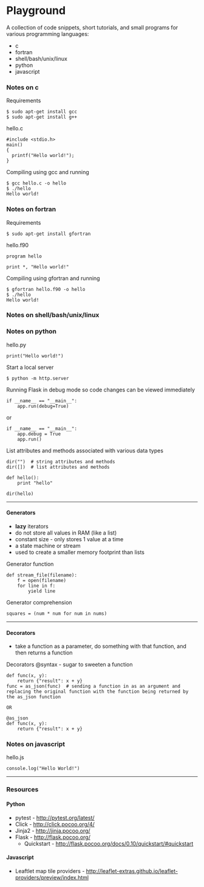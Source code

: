 # Playground

A collection of code snippets, short tutorials, and small programs for various programming languages:

* c
* fortran
* shell/bash/unix/linux
* python
* javascript

### Notes on c

Requirements
```
$ sudo apt-get install gcc
$ sudo apt-get install g++
```

hello.c
```
#include <stdio.h>
main()
{
  printf("Hello world!");
}
```

Compiling using gcc and running
```
$ gcc hello.c -o hello
$ ./hello
Hello world!
```

### Notes on fortran

Requirements
```
$ sudo apt-get install gfortran
```

hello.f90
```
program hello

print *, "Hello world!"
```

Compiling using gfortran and running
```
$ gfortran hello.f90 -o hello
$ ./hello
Hello world!
```

### Notes on shell/bash/unix/linux

### Notes on python

hello.py
```
print("Hello world!")
```

Start a local server
```
$ python -m http.server
```

Running Flask in debug mode so code changes can be viewed immediately
```
if __name__ == "__main__":
    app.run(debug=True)
```
or
```
if __name__ == "__main__":
    app.debug = True
    app.run()
```

List attributes and methods associated with various data types
```
dir("")  # string attributes and methods
dir([])  # list attributes and methods

def hello():
    print "hello"

dir(hello)
```

---
#### Generators
* **lazy** iterators
* do not store all values in RAM (like a list)
* constant size - only stores 1 value at a time
* a state machine or stream
* used to create a smaller memory footprint than lists 

Generator function
```
def stream_file(filename):
    f = open(filename)
    for line in f:
        yield line
```

Generator comprehension
```
squares = (num * num for num in nums)
```

---
#### Decorators
* take a function as a parameter, do something with that function, and then returns a function

Decorators @syntax - sugar to sweeten a function
```
def func(x, y):
    return {"result": x + y}
func = as_json(func)  # sending a function in as an argument and replacing the original function with the function being returned by the as_json function

OR

@as_json
def func(x, y):
    return {"result": x + y}

```

### Notes on javascript

hello.js
```
console.log("Hello World!")
```

---
### Resources

#### Python
* pytest - http://pytest.org/latest/
* Click - http://click.pocoo.org/4/
* Jinja2 - http://jinja.pocoo.org/
* Flask - http://flask.pocoo.org/
    * Quickstart - http://flask.pocoo.org/docs/0.10/quickstart/#quickstart

#### Javascript
* Leaftlet map tile providers - http://leaflet-extras.github.io/leaflet-providers/preview/index.html
